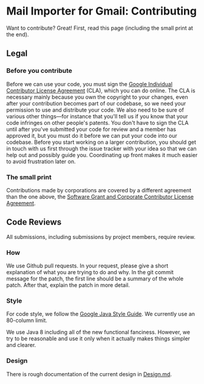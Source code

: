# Mail Importer for Gmail: Contributing

Want to contribute? Great! First, read this page (including the small print at
the end).

## Legal

### Before you contribute
Before we can use your code, you must sign the
[Google Individual Contributor License Agreement](https://cla.developers.google.com/about/google-individual)
(CLA), which you can do online. The CLA is necessary mainly because you own the
copyright to your changes, even after your contribution becomes part of our
codebase, so we need your permission to use and distribute your code. We also
need to be sure of various other things—for instance that you'll tell us if you
know that your code infringes on other people's patents. You don't have to sign
the CLA until after you've submitted your code for review and a member has
approved it, but you must do it before we can put your code into our codebase.
Before you start working on a larger contribution, you should get in touch with
us first through the issue tracker with your idea so that we can help out and
possibly guide you. Coordinating up front makes it much easier to avoid
frustration later on.

### The small print
Contributions made by corporations are covered by a different agreement than
the one above, the
[Software Grant and Corporate Contributor License Agreement](https://cla.developers.google.com/about/google-corporate).

## Code Reviews

All submissions, including submissions by project members, require review.

### How
We use Github pull requests. In your request, please give a short explanation
of what you are trying to do and why. In the git commit message for the patch,
the first line should be a summary of the whole patch. After that, explain the
patch in more detail.

### Style
For code style, we follow the
[Google Java Style Guide](https://google.github.io/styleguide/javaguide.html).
We currently use an 80-column limit.

We use Java 8 including all of the new functional fanciness. However, we try
to be reasonable and use it only when it actually makes things simpler and
clearer.

### Design
There is rough documentation of the current design in [Design.md](Design.md).
